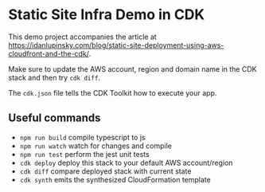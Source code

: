 # Static Site Infra Demo in CDK

This demo project accompanies the article at https://idanlupinsky.com/blog/static-site-deployment-using-aws-cloudfront-and-the-cdk/.

Make sure to update the AWS account, region and domain name in the CDK stack and then try `cdk diff`.

The `cdk.json` file tells the CDK Toolkit how to execute your app.

## Useful commands

* `npm run build`   compile typescript to js
* `npm run watch`   watch for changes and compile
* `npm run test`    perform the jest unit tests
* `cdk deploy`      deploy this stack to your default AWS account/region
* `cdk diff`        compare deployed stack with current state
* `cdk synth`       emits the synthesized CloudFormation template
